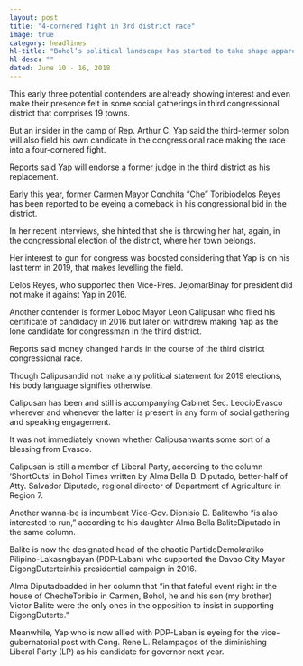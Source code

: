 ```yaml
---
layout: post
title: "4-cornered fight in 3rd district race"
image: true
category: headlines
hl-title: "Bohol’s political landscape has started to take shape apparently in preparation for the election next year as filing of certificate of candidacy (COC) in October is fast approaching."
hl-desc: ""
dated: June 10 - 16, 2018
---
```


This early three potential contenders are already showing interest and even make their presence felt in some social gatherings in third congressional district that comprises 19 towns.

But an insider in the camp of Rep. Arthur C. Yap said the third-termer solon will also field his own candidate in the congressional race making the race into a four-cornered fight.

Reports said Yap will endorse a former judge in the third district as his replacement.

Early this year, former Carmen Mayor Conchita “Che” Toribiodelos Reyes has been reported to be eyeing a comeback in his congressional bid in the district. 

In her recent interviews, she hinted that she is throwing her hat, again, in the congressional election of the district, where her town belongs.

Her interest to gun for congress was boosted considering that Yap is on his last term in 2019, that makes levelling the field.

Delos Reyes, who supported then Vice-Pres. JejomarBinay for president did not make it against Yap in 2016.

Another contender is former Loboc Mayor Leon Calipusan who filed his certificate of candidacy in 2016 but later on withdrew making Yap as the lone candidate for congressman in the third district.

Reports said money changed hands in the course of the third district congressional race. 

Though Calipusandid not make any political statement for 2019 elections, his body language signifies otherwise.

Calipusan has been and still is accompanying Cabinet Sec. LeocioEvasco wherever and whenever the latter is present in any form of social gathering and speaking engagement.

It was not immediately known whether Calipusanwants some sort of a blessing from Evasco.

Calipusan is still a member of Liberal Party, according to the column ‘ShortCuts’ in Bohol Times written by Alma Bella B. Diputado, better-half of Atty. Salvador Diputado, regional director of Department of Agriculture in Region 7. 

Another wanna-be is incumbent Vice-Gov. Dionisio D. Balitewho “is also interested to run,” according to his daughter Alma Bella BaliteDiputado in the same column.

Balite is now the designated head of the chaotic PartidoDemokratiko Pilipino-Lakasngbayan (PDP-Laban) who supported the Davao City Mayor DigongDuterteinhis presidential campaign in 2016.

Alma Diputadoadded in her column that “in that fateful event right in the house of ChecheToribio in Carmen, Bohol, he and his son (my brother) Victor Balite were the only ones in the opposition to insist in supporting DigongDuterte.”

Meanwhile, Yap who is now allied with PDP-Laban is eyeing for the vice-gubernatorial post with Cong. Rene L. Relampagos of the diminishing Liberal Party (LP) as his candidate for governor next year.
